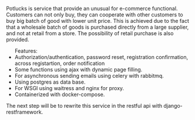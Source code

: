 Potlucks is service that provide an unusual for e-commerce functional. Customers can not only buy, they can cooperate with other customers to buy big batch of good with lower unit price. This is achieved due to the fact that a wholesale batch of goods is purchased directly from a large supplier, and not at retail from a store.
The possibility of retail purchase is also provided.

<ul>
Features:

<li>Authorization/authentication, password reset, registration confirmation, across registartion, order notification </li>

<li>Some functions using ajax with dynamic page filling.</li>

<li>For asynchronous sending emails using celery with rabbitmq.</li>

<li>Using postgres as data base.</li>

<li>For WSGI using waitress and nginx for proxy.</li>

<li>Containerized with docker-compose.</li>
</ul>
<p>
The next step will be to rewrite this service in the restful api with django-restframework.
</p>
